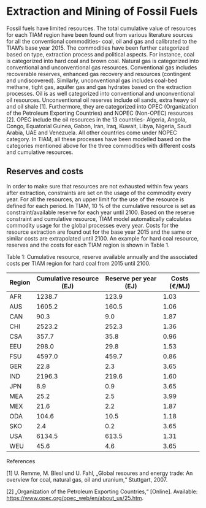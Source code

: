 # Extraction and Mining of Fossil Fuels

Fossil fuels have limited resources. The total cumulative value of resources for each TIAM region have been found out from various literature sources for all the conventional commodities- coal, oil and gas and calibrated to the TIAM’s base year 2015. The commodities have been further categorized based on type, extraction process and political aspects. For instance, coal is categorized into hard coal and brown coal. Natural gas is categorized into conventional and unconventional gas resources. Conventional gas includes recoverable reserves, enhanced gas recovery and resources (contingent and undiscovered). Similarly, unconventional gas includes coal-bed methane, tight gas, aquifer gas and gas hydrates based on the extraction processes. Oil is as well categorized into conventional and unconventional oil resources. Unconventional oil reserves include oil sands, extra heavy oil and oil shale [1]. Furthermore, they are categorized into OPEC (Organization of the Petroleum Exporting Countries) and NOPEC (Non-OPEC) resources [2]. OPEC include the oil resources in the 13 countries- Algeria, Angola, Congo, Equatorial Guinea, Gabon, Iran, Iraq, Kuwait, Libya, Nigeria, Saudi Arabia, UAE and Venezuela. All other countries come under NOPEC category. In TIAM, all these processes have been modelled based on the categories mentioned above for the three commodities with different costs and cumulative resources. 

## Reserves and costs

In order to make sure that resources are not exhausted within few years after extraction, constraints are set on the usage of the commodity every year. For all the resources, an upper limit for the use of the resource is defined for each period. In TIAM, 10 % of the cumulative resource is set as constraint/available reserve for each year until 2100. Based on the reserve constraint and cumulative resource, TIAM model automatically calculates commodity usage for the global processes every year. Costs for the resource extraction are found out for the base year 2015 and the same or similar costs are extrapolated until 2100. An example for hard coal resource, reserves and the costs for each TIAM region is shown in Table 1. 

Table 1: Cumulative resource, reserve available annually and the associated costs per TIAM region for hard coal from 2015 until 2100.

| Region | Cumulative resource (EJ) | Reserve per year (EJ)  | Costs (€/MJ) |
|--------|----------------------|-------------------|--------------|
| AFR    | 1238.7               | 123.9             | 1.03         |
| AUS    | 1605.2               | 160.5             | 1.06         |
| CAN    | 90.3                 | 9.0               | 1.87         |
| CHI    | 2523.2               | 252.3             | 1.36         |
| CSA    | 357.7                | 35.8              | 0.96         |
| EEU    | 298.0                | 29.8              | 1.53         |
| FSU    | 4597.0               | 459.7             | 0.86         |
| GER    | 22.8                 | 2.3               | 3.65         |
| IND    | 2196.3               | 219.6             | 1.60         |
| JPN    | 8.9                  | 0.9               | 3.65         |
| MEA    | 25.2                 | 2.5               | 3.99         |
| MEX    | 21.6                 | 2.2               | 1.87         |
| ODA    | 104.6                | 10.5              | 1.18         |
| SKO    | 2.4                  | 0.2               | 3.65         |
| USA    | 6134.5               | 613.5             | 1.31         |
| WEU    | 45.6                 | 4.6               | 3.65         |

References

[1] 	U. Remme, M. Blesl und U. Fahl, „Global resoures and energy trade: An overview for coal, natural gas, oil and uranium,“ Stuttgart, 2007.

[2] 	„Organization of the Petroleum Exporting Countries,“ [Online]. Available: https://www.opec.org/opec_web/en/about_us/25.htm.


